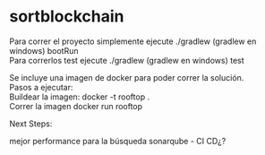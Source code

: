 # sortblockchain
Para correr el proyecto simplemente ejecute ./gradlew (gradlew en windows) bootRun <BR/>
Para correrlos test ejecute ./gradlew (gradlew en windows) test <BR/>

Se incluye una imagen de docker para poder correr la solución. <BR/>
Pasos a ejecutar: <BR/>
Buildear la imagen: docker -t rooftop . <BR/>
Correr la imagen docker run rooftop <BR/>

Next Steps:

mejor performance para la búsqueda
sonarqube - CI CD¿?